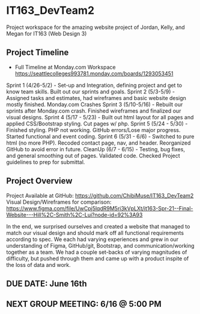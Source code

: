 # IT163_DevTeam2
Project workspace for the amazing website project of Jordan, Kelly, and Megan for IT163 (Web Design 3)

## Project Timeline
- Full Timeline at Monday.com Workspace
https://seattlecolleges993781.monday.com/boards/1293053451

Sprint 1 (4/26-5/2) - Set-up and Integration, defining project and get to know team skills. Built out our sprints and goals.
Sprint 2 (5/3-5/9) - Assigned tasks and estimates, had wireframes and basic website design mostly finished. Monday.com Crashes
Sprint 3 (5/10-5/16) - Rebuilt our sprints after Monday.com crash. Finished wireframes and finalized our visual designs.
Sprint 4 (5/17 - 5/23) - Built out html layout for all pages and applied CSS/Bootstrap styling. Cut pages w/ php.
Sprint 5 (5/24 - 5/30) - Finished styling. PHP not working. GitHub errors/Lose major progress. Started functional and event coding.
Sprint 6 (5/31 - 6/6) - Switched to pure html (no more PHP). Recoded contact page, nav, and header. Reorganized GitHub to avoid error in future.
CleanUp  (6/7 - 6/15) - Testing, bug fixes, and general smoothing out of pages. Validated code. Checked Project guidelines to prep for submittal.

## Project Overview
Project Available at GitHub: https://github.com/ChibiMuse/IT163_DevTeam2
Visual Design/Wireframes for comparison: https://www.figma.com/file/UwCpj5lqdR9M5ri3kVpLXt/it163-Spr-21--Final-Website---Hill%2C-Smith%2C-Lui?node-id=92%3A93

In the end, we surprised ourselves and created a website that managed to match our visual design and should mark off all functional requirements according to spec.
We each had varying experiences and grew in our understanding of Figma, GitHub/git, Bootstrap, and communication/working together as a team.
We had a couple set-backs of varying magnitudes of difficulty, but pushed through them and came up with a product inspite of the loss of data and work.


## DUE DATE: June 16th

## NEXT GROUP MEETING: 6/16 @ 5:00 PM



